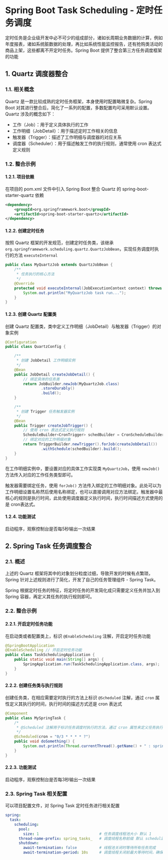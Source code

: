 # Spring Boot Task Scheduling - 定时任务调度

定时任务是企业级开发中必不可少的组成部分，诸如长周期业务数据的计算，例如年度报表，诸如系统脏数据的处理，再比如系统性能监控报告，还有抢购类活动的商品上架，这些都离不开定时任务。Spring Boot 提供了整合第三方任务调度框架的功能

## 1. Quartz 调度器整合

### 1.1. 相关概念

Quartz 是一款比较成熟的定时任务框架，本身使用时配置略微复杂。Spring Boot 对其进行整合后，简化了一系列的配置，多数配置均可采用默认设置。Quartz 涉及的概念如下：

- 工作（Job）：用于定义具体执行的工作
- 工作明细（JobDetail）：用于描述定时工作相关的信息
- 触发器（Trigger）：描述了工作明细与调度器的对应关系
- 调度器（Scheduler）：用于描述触发工作的执行规则，通常使用 cron 表达式定义规则

### 1.2. 整合示例

#### 1.2.1. 项目依赖

在项目的 pom.xml 文件中引入 Spring Boot 整合 Quartz 的 spring-boot-starter-quartz 依赖

```xml
<dependency>
    <groupId>org.springframework.boot</groupId>
    <artifactId>spring-boot-starter-quartz</artifactId>
</dependency>
```

#### 1.2.2. 创建定时任务

按照 Quartz 框架的开发规范，创建定时任务类，该继承 `org.springframework.scheduling.quartz.QuartzJobBean`，实现任务调度时执行的方法 `executeInternal`

```java
public class MyQuartzJob extends QuartzJobBean {
    /**
     * 任务执行的核心方法
     */
    @Override
    protected void executeInternal(JobExecutionContext context) throws JobExecutionException {
        System.out.println("MyQuartzJob task run...");
    }
}
```

#### 1.2.3. 创建 Quartz 配置类

创建 Quartz 配置类，类中定义工作明细（JobDetail）与触发器（Trigger）的对象实例

```java
@Configuration
public class QuartzConfig {

    /**
     * 创建 JobDetail 工作明细实例
     */
    @Bean
    public JobDetail createJobDetail() {
        // 绑定具体的任务类
        return JobBuilder.newJob(MyQuartzJob.class)
                .storeDurably()
                .build();
    }

    /**
     * 创建 Trigger 任务触发器实例
     */
    @Bean
    public Trigger createJobTrigger() {
        // 使用 cron 表达式定义执行规则
        ScheduleBuilder<CronTrigger> schedBuilder = CronScheduleBuilder.cronSchedule("0/5 * * * * ?");
        // 绑定对应的工作明细对象
        return TriggerBuilder.newTrigger().forJob(createJobDetail())
                .withSchedule(schedBuilder).build();
    }
}
```

在工作明细实例中，要设置对应的具体工作实现类 `MyQuartzJob`，使用 `newJob()` 方法传入对应的工作任务类型即可。

触发器需要绑定任务，使用 `forJob()` 方法传入绑定的工作明细对象。此处可以为工作明细设置名称然后使用名称绑定，也可以直接调用对应方法绑定。触发器中最核心的规则是执行时间，此处使用调度器定义执行时间，执行时间描述方式使用的是 cron表达式。

#### 1.2.4. 功能测试

启动程序，观察控制台是否每5秒输出一次结果

## 2. Spring Task 任务调度整合

### 2.1. 概述

上述的 Quartz 框架将其中的对象划分粒度过细，导致开发的时候有点繁琐，Spring 针对上述规则进行了简化，开发了自己的任务管理组件 - Spring Task。

Spring 根据定时任务的特征，将定时任务的开发简化成只需要定义任务并加入到 Spring 容器，再定义其任务的执行规则即可。

### 2.2. 整合示例

#### 2.2.1. 开启定时任务功能

在启动类或者配置类上，标识 `@EnableScheduling` 注解，开启定时任务功能

```java
@SpringBootApplication
@EnableScheduling // 开启定时任务功能
public class TaskSchedulingApplication {
    public static void main(String[] args) {
        SpringApplication.run(TaskSchedulingApplication.class, args);
    }
}
```

#### 2.2.2. 创建任务类与执行规则

创建任务类，在相应需要定时执行的方法上标识 `@Scheduled` 注解，通过 `cron` 属性定义其执行的时间，执行时间的描述方式还是 cron 表达式

```java
@Component
public class MySpringTask {
    /*
     * @Scheduled 注解用于标识任务调度时执行的方法，通过 cron 属性来定义任务执行的规则
     */
    @Scheduled(cron = "0/3 * * * * ?")
    public void doSomething() {
        System.out.println(Thread.currentThread().getName() + " : spring task run...");
    }
}
```

#### 2.2.3. 功能测试

启动程序，观察控制台是否每3秒输出一次结果

### 2.3. Spring Task 相关配置

可以项目配置文件，对 Spring Task 定时任务进行相关配置

```yml
spring:
  task:
    scheduling:
      pool:
        size: 1                           # 任务调度线程池大小 默认 1
      thread-name-prefix: spring_tasks_   # 调度线程名称前缀 默认 scheduling-
      shutdown:
        await-termination: false          # 线程池关闭时等待所有任务完成
        await-termination-period: 10s     # 调度线程关闭前最大等待时间，确保最后一定关闭
```
